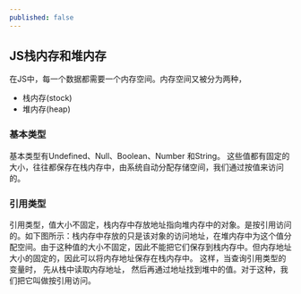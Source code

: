 ```yaml
---
published: false
---
```

## JS栈内存和堆内存


在JS中，每一个数据都需要一个内存空间。内存空间又被分为两种，

- 栈内存(stock)
- 堆内存(heap)


### 基本类型 

基本类型有Undefined、Null、Boolean、Number 和String。
这些值都有固定的大小，往往都保存在栈内存中，由系统自动分配存储空间，我们通过按值来访问的。

### 引用类型

引用类型，值大小不固定，栈内存中存放地址指向堆内存中的对象。是按引用访问的。如下图所示：栈内存中存放的只是该对象的访问地址，在堆内存中为这个值分配空间。由于这种值的大小不固定，因此不能把它们保存到栈内存中。但内存地址大小的固定的，因此可以将内存地址保存在栈内存中。 这样，当查询引用类型的变量时， 先从栈中读取内存地址， 然后再通过地址找到堆中的值。对于这种，我们把它叫做按引用访问。
